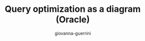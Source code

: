 ---
title: "Query optimization as a diagram (Oracle)"
author: "giovanna-guerrini"
Discipline: Databases
ConceptualAdvantage: "Higlights the main subtasks in (Oracle) query optimization and their dependencies/interplay"
DrawsAttentionTo: "the fact that in Oracle logical and physical optimization are not sequential rather they are integrated and on adaptivity (feedback from the execution engine to the optimizer)"
Topic: Query processing pipeline (optimisation and planning)
Domain: 0
Form: Visual Representation
OriginSource: "Elmasri, R., & Navathe, S. B. (2015). Fundamentals of Database Systems. 7 ed. Addison-Wesley."
image: "387.png"
Mapping:
  step/subtask :  intermediate node
  sequential or input/output dependence :  edge
---
